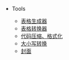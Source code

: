 * Tools

  * [表格生成器](https://www.tablesgenerator.com/markdown_tables)
  * [表格转换器](https://tableconvert.com/)
  * [代码压缩、格式化](http://tool.chinaz.com/tools/jsformat.aspx?qq-pf-to=pcqq.c2c)
  * [大小写转换](zh-cn/custom-navbar.md)
  * [封面](zh-cn/cover.md)

<!-- * 配置
  * [配置项](zh-cn/configuration.md)
  * [主题](zh-cn/themes.md)
  * [使用插件](zh-cn/plugins.md)
  * [Markdown 配置](zh-cn/markdown.md)
  * [代码高亮](zh-cn/language-highlight.md)
   -->
